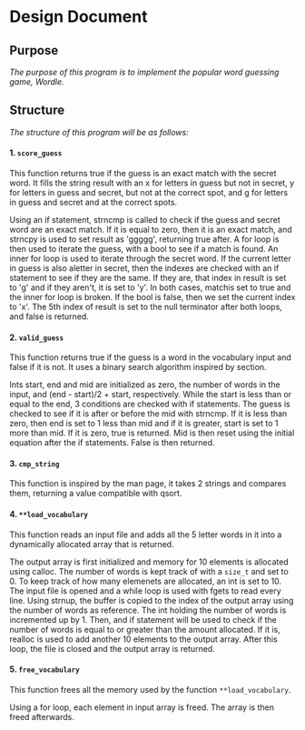 # Design Document


## Purpose
*The purpose of this program is to implement the popular word guessing game, Wordle.*


## Structure
*The structure of this program will be as follows:*


#### 1. `score_guess`
This function returns true if the guess is an exact match with the secret word. It fills the string result with an x for letters in guess but not in secret, y for letters in guess and secret, but not at the correct spot, and g for letters in guess and secret and at the correct spots.

Using an if statement, strncmp is called to check if the guess and secret word are an exact match. If it is equal to zero, then it is an exact match, and strncpy is used to set result as 'ggggg', returning true after. A for loop is then used to iterate the guess, with a bool to see if a match is found. An inner for loop is used to iterate through the secret word. If the current letter in guess is also aletter in secret, then the indexes are checked with an if statement to see if they are the same. If they are, that index in result is set to 'g' and if they aren't, it is set to 'y'. In both cases, matchis set to true and the inner for loop is broken. If the bool is false, then we set the current index to 'x'. The 5th index of result is set to the null terminator after both loops, and false is returned. 

#### 2. `valid_guess`
This function returns true if the guess is a word in the vocabulary input and false if it is not. It uses a binary search algorithm inspired by section.

Ints start, end and mid are initialized as zero, the number of words in the input, and (end - start)/2 + start, respectively. While the start is less than or equal to the end, 3 conditions are checked with if statements. The guess is checked to see if it is after or before the mid with strncmp. If it is less than zero, then end is set to 1 less than mid and if it is greater, start is set to 1 more than mid. If it is zero, true is returned. Mid is then reset using the initial equation after the if statements. False is then returned.


#### 3. `cmp_string`
This function is inspired by the man page, it takes 2 strings and compares them, returning a value compatible with qsort.


#### 4. `**load_vocabulary`
This function reads an input file and adds all the 5 letter words in it into a dynamically allocated array that is returned. 

The output array is first initialized and memory for 10 elements is allocated using calloc. The number of words is kept track of with a `size_t` and set to 0. To keep track of how many elemenets are allocated, an int is set to 10. The input file is opened and a while loop is used with fgets to read every line. Using strnup, the buffer is copied to the index of the output array using the number of words as reference. The int holding the number of words is incremented up by 1. Then, and if statement will be used to check if the number of words is equal to or greater than the amount allocated. If it is, realloc is used to add another 10 elements to the output array. After this loop, the file is closed and the output array is returned.

#### 5. `free_vocabulary`
This function frees all the memory used by the function `**load_vocabulary`.

Using a for loop, each element in input array is freed. The array is then freed afterwards. 
